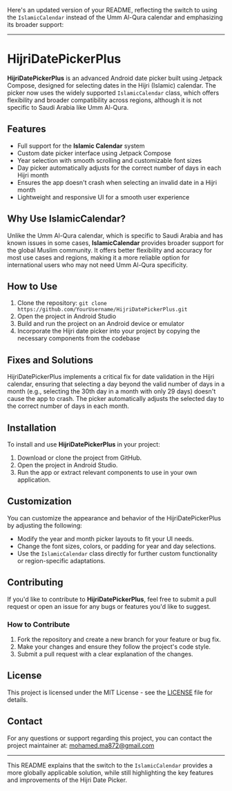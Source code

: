 Here's an updated version of your README, reflecting the switch to using the `IslamicCalendar` instead of the Umm Al-Qura calendar and emphasizing its broader support:

---

# HijriDatePickerPlus

**HijriDatePickerPlus** is an advanced Android date picker built using Jetpack Compose, designed for selecting dates in the Hijri (Islamic) calendar. The picker now uses the widely supported `IslamicCalendar` class, which offers flexibility and broader compatibility across regions, although it is not specific to Saudi Arabia like Umm Al-Qura.

## Features

- Full support for the **Islamic Calendar** system
- Custom date picker interface using Jetpack Compose
- Year selection with smooth scrolling and customizable font sizes
- Day picker automatically adjusts for the correct number of days in each Hijri month
- Ensures the app doesn't crash when selecting an invalid date in a Hijri month
- Lightweight and responsive UI for a smooth user experience

## Why Use IslamicCalendar?

Unlike the Umm Al-Qura calendar, which is specific to Saudi Arabia and has known issues in some cases, **IslamicCalendar** provides broader support for the global Muslim community. It offers better flexibility and accuracy for most use cases and regions, making it a more reliable option for international users who may not need Umm Al-Qura specificity.

## How to Use

1. Clone the repository: `git clone https://github.com/YourUsername/HijriDatePickerPlus.git`
2. Open the project in Android Studio
3. Build and run the project on an Android device or emulator
4. Incorporate the Hijri date picker into your project by copying the necessary components from the codebase

## Fixes and Solutions

HijriDatePickerPlus implements a critical fix for date validation in the Hijri calendar, ensuring that selecting a day beyond the valid number of days in a month (e.g., selecting the 30th day in a month with only 29 days) doesn't cause the app to crash. The picker automatically adjusts the selected day to the correct number of days in each month.

## Installation

To install and use **HijriDatePickerPlus** in your project:

1. Download or clone the project from GitHub.
2. Open the project in Android Studio.
3. Run the app or extract relevant components to use in your own application.

## Customization

You can customize the appearance and behavior of the HijriDatePickerPlus by adjusting the following:

- Modify the year and month picker layouts to fit your UI needs.
- Change the font sizes, colors, or padding for year and day selections.
- Use the `IslamicCalendar` class directly for further custom functionality or region-specific adaptations.

## Contributing

If you'd like to contribute to **HijriDatePickerPlus**, feel free to submit a pull request or open an issue for any bugs or features you'd like to suggest.

### How to Contribute

1. Fork the repository and create a new branch for your feature or bug fix.
2. Make your changes and ensure they follow the project's code style.
3. Submit a pull request with a clear explanation of the changes.

## License

This project is licensed under the MIT License - see the [LICENSE](LICENSE) file for details.

## Contact

For any questions or support regarding this project, you can contact the project maintainer at: [mohamed.ma872@gmail.com](mailto:mohamed.ma872@gmail.com)

---

This README explains that the switch to the `IslamicCalendar` provides a more globally applicable solution, while still highlighting the key features and improvements of the Hijri Date Picker.
